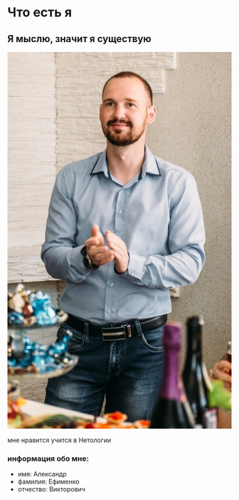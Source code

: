 # Что есть я

## Я мыслю, значит я существую

![](albom/me.jpg)

мне нравится учится в Нетологии
### информация обо мне:
* имя: Александр
* фамилия: Ефименко
* отчество: Викторович
